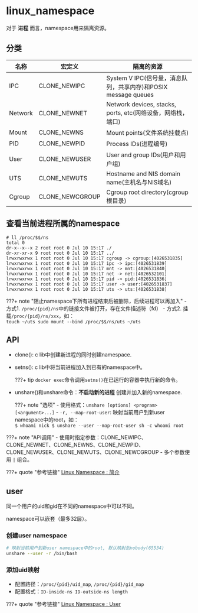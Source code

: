 # linux_namespace

对于 **进程** 而言，namespace用来隔离资源。

## 分类

名称 | 宏定义 | 隔离的资源
--- | --- | ---
IPC | CLONE_NEWIPC | System V IPC(信号量，消息队列，共享内存)和POSIX message queues
Network | CLONE_NEWNET | Network devices, stacks, ports, etc(网络设备，网络栈，端口)
Mount | CLONE_NEWNS | Mount points(文件系统挂载点)
PID | CLONE_NEWPID | Process IDs(进程编号)
User | CLONE_NEWUSER | User and group IDs(用户和用户组)
UTS | CLONE_NEWUTS | Hostname and NIS domain name(主机名与NIS域名)
Cgroup | CLONE_NEWCGROUP | Cgroup root directory(cgroup根目录)


## 查看当前进程所属的namespace

``` hl_lines="1"
# ll /proc/$$/ns
total 0
dr-x--x--x 2 root root 0 Jul 10 15:17 ./
dr-xr-xr-x 9 root root 0 Jul 10 15:17 ../
lrwxrwxrwx 1 root root 0 Jul 10 15:17 cgroup -> cgroup:[4026531835]
lrwxrwxrwx 1 root root 0 Jul 10 15:17 ipc -> ipc:[4026531839]
lrwxrwxrwx 1 root root 0 Jul 10 15:17 mnt -> mnt:[4026531840]
lrwxrwxrwx 1 root root 0 Jul 10 15:17 net -> net:[4026532101]
lrwxrwxrwx 1 root root 0 Jul 10 15:17 pid -> pid:[4026531836]
lrwxrwxrwx 1 root root 0 Jul 10 15:17 user -> user:[4026531837]
lrwxrwxrwx 1 root root 0 Jul 10 15:17 uts -> uts:[4026531838]
```

???+ note "阻止namespace下所有进程结束后被删除，后续进程可以再加入"
    - 方式1. `/proc/{pid}/ns`中的链接文件被打开，存在文件描述符（fd）
    - 方式2. 挂载`/proc/{pid}/ns/xxx`，如：  
        ```
        touch ~/uts
        sudo mount --bind /proc/$$/ns/uts ~/uts
        ```


## API

- clone(): c lib中创建新进程的同时创建namespace.
- setns(): c lib中将当前进程加入到已有的namespace中。

    ???+ tip
        `docker exec`命令调用`setns()`在已运行的容器中执行新的命令。

- unshare()和unshare命令：**不启动新的进程** 创建并加入新的namespace.

    ???+ note "选项"
        - 使用格式：`unshare [options] <program> [<argument>...]`
        - `-r, --map-root-user`: 映射当前用户到新user namespace中的root，如：  
            ```
            $ whoami
            nick
            $ unshare --user --map-root-user sh -c whoami
            root
            ```

???+ note "API调用"
    - 使用时指定参数：CLONE_NEWIPC、CLONE_NEWNET、CLONE_NEWNS、CLONE_NEWPID、CLONE_NEWUSER、CLONE_NEWUTS、CLONE_NEWCGROUP
    - 多个参数使用 `|` 组合。


???+ quote "参考链接"
    [Linux Namespace : 简介](https://www.cnblogs.com/sparkdev/p/9365405.html)


## user

同一个用户的uid和gid在不同的namespace中可以不同。

namespace可以嵌套（最多32层）。

### 创建user namespace

```bash
# 映射当前用户到新user namespace中的root, 默认映射到nobody(65534)
unshare --user -r /bin/bash
```

### 添加uid映射

- 配置路径：`/proc/{pid}/uid_map`, `/proc/{pid}/gid_map`
- 配置格式：`ID-inside-ns ID-outside-ns length`


???+ quote "参考链接"
    [Linux Namespace : User](https://www.cnblogs.com/sparkdev/p/9462838.html)
